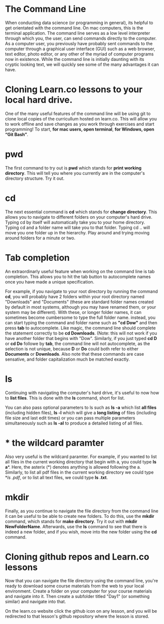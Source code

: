 
# The Command Line

When conducting data science (or programming in general), its helpful to get orientated with the command line. On mac computers, this is the terminal application. The command line serves as a low level interpreter through which you, the user, can send commands directly to the computer. As a computer user, you previously have probably sent commands to the computer through a graphical user interface (GUI) such as a web browser, text editor, photo editor, or any other of the myriad of computer programs now in existence. While the command line is initially daunting with its cryptic looking text, we will quickly see some of the many advantages it can have.

# Cloning Learn.co lessons to your local hard drive.

One of the many useful features of the command line will be using git to clone local copies of the curricullum hosted on learn.co. This will allow you to work offline and save changes as you work through exercises and start programming!
To start, **for mac users, open terminal**, **for Windows, open “Git Bash”**.

# pwd

The first command to try out is **pwd** which stands for **print working directory**. This will tell you where you currently are in the computer's directory structure. Try it out.

# cd

The next essential command is **cd** which stands for **change directory**. This allows you to navigate to different folders on your computer's hard drive. Typing cd by itself will automatically take you to your home directory. Typing cd and a folder name will take you to that folder. Typing cd .. will move you one folder up in the hierarchy. Play around and trying moving around folders for a minute or two.

# Tab completion

An extraordinarly useful feature when working on the command line is tab completion. This allows you to hit the tab button to autocomplete names once you have made a unique specification.  


For example, if you navigate to your root directory by running the command **cd**, you will probably have 2 folders within your root directory named "Downloads" and "Documents" (these are standard folder names created by default in most systems, although you may have renamed them, or your system may be different). With these, or longer folder names, it can sometimes become cumbersome to type the full folder name. instead, you can start typing the command and folder name such as **"cd Dow"** and then press **tab** to autocomplete. Like magic, the command line should complete the statement correctly to be **cd Downloads**. (Note: this will not work if you have another folder that begins with "Dow". Similarly, if you just typed **cd D** or **cd Do** followe by **tab**, the command line will not autocomplete, as the selection is not unique, because **D** or **Do** could both refer to either **Documents** or **Downloads**. Also note that these commands are case sensative, and folder capitalization much be matched exactly.

# ls

Continuing with navigating the computer's hard drive, it's useful to now how to **list files**. This is done with the **ls** command, short for list.

You can also pass optional parameters to ls such as **ls -a** which list **all files** (including hidden files), **ls -l** which will give a **long listing** of files (including file size and last edit times) or you can pass multiple parameters simultaneously such as **ls -al** to produce a detailed listing of all files.

# * the wildcard paramter

Also very useful is the wildcard paramter. For example, if you wanted to list all files in the current working directory that begin with a, you could type **ls a***. Here, the asterix (*) denotes anything is allowed following the a. Similarly, to list all pdf files in the current working directory we could type **ls *.pdf**, or to list all text files, we could type **ls .txt**.

# mkdir

Finally, as you continue to navigate the file directory from the command line it can be useful to be able to create new folders. To do this, use the **mkdir** command, which stands for **make directory**. Try it out with **mkdir NewFolderName**. Afterwards, use the **ls** command to see that there is indeed a new folder, and if you wish, move into the new folder using the **cd** command.

# Cloning github repos and Learn.co lessons

Now that you can navigate the file directory using the command line, you're ready to download some course materials from the web to your local environment. Create a folder on your computer for your course materials and navigate into it. Then create a subfolder titled "Day1" (or something similar) and navigate into that.

On the learn.co website click the github icon on any lesson, and you will be redirected to that lesson's github repository where the lesson is stored.
